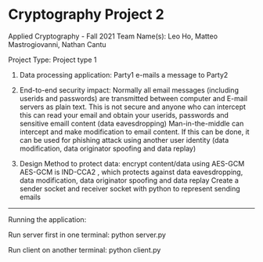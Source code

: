 # Cryptography Project 2
Applied Cryptography - Fall 2021
Team Name(s): Leo Ho, Matteo Mastrogiovanni, Nathan Cantu

Project Type: Project type 1

1. Data processing application: Party1 e-mails a message to Party2
 
2. End-to-end security impact:
Normally all email messages (including userids and passwords) are transmitted between computer and E-mail servers as plain text. 
This is not secure and anyone who can intercept this can read your email and obtain your userids, passwords and sensitive emaill content (data eavesdropping)
Man-in-the-middle can intercept and make modification to email content. If this can be done, it can be used for phishing attack using another user identity (data modification, data originator spoofing and data replay)
 
3. Design Method to protect data: encrypt content/data using AES-GCM
AES-GCM is IND-CCA2 , which protects against data eavesdropping, data modification, data originator spoofing and data replay
Create a sender socket and receiver socket with python to represent sending emails

-----------------------------------------------------------------------------------
Running the application:

Run server first in one terminal: python server.py

Run client on another terminal: python client.py
